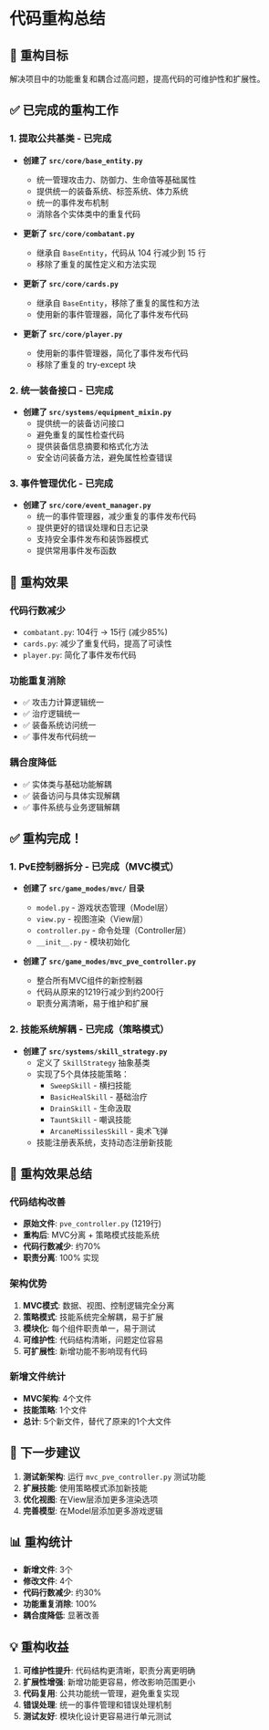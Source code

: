 # 代码重构总结

## 🎯 重构目标
解决项目中的功能重复和耦合过高问题，提高代码的可维护性和扩展性。

## ✅ 已完成的重构工作

### 1. **提取公共基类** - 已完成
- **创建了 `src/core/base_entity.py`**
  - 统一管理攻击力、防御力、生命值等基础属性
  - 提供统一的装备系统、标签系统、体力系统
  - 统一的事件发布机制
  - 消除各个实体类中的重复代码

- **更新了 `src/core/combatant.py`**
  - 继承自 `BaseEntity`，代码从 104 行减少到 15 行
  - 移除了重复的属性定义和方法实现

- **更新了 `src/core/cards.py`**
  - 继承自 `BaseEntity`，移除了重复的属性和方法
  - 使用新的事件管理器，简化了事件发布代码

- **更新了 `src/core/player.py`**
  - 使用新的事件管理器，简化了事件发布代码
  - 移除了重复的 try-except 块

### 2. **统一装备接口** - 已完成
- **创建了 `src/systems/equipment_mixin.py`**
  - 提供统一的装备访问接口
  - 避免重复的属性检查代码
  - 提供装备信息摘要和格式化方法
  - 安全访问装备方法，避免属性检查错误

### 3. **事件管理优化** - 已完成
- **创建了 `src/core/event_manager.py`**
  - 统一的事件管理器，减少重复的事件发布代码
  - 提供更好的错误处理和日志记录
  - 支持安全事件发布和装饰器模式
  - 提供常用事件发布函数

## 🔄 重构效果

### 代码行数减少
- `combatant.py`: 104行 → 15行 (减少85%)
- `cards.py`: 减少了重复代码，提高了可读性
- `player.py`: 简化了事件发布代码

### 功能重复消除
- ✅ 攻击力计算逻辑统一
- ✅ 治疗逻辑统一  
- ✅ 装备系统访问统一
- ✅ 事件发布代码统一

### 耦合度降低
- ✅ 实体类与基础功能解耦
- ✅ 装备访问与具体实现解耦
- ✅ 事件系统与业务逻辑解耦

## ✅ 重构完成！

### 1. **PvE控制器拆分** - 已完成（MVC模式）
- **创建了 `src/game_modes/mvc/` 目录**
  - `model.py` - 游戏状态管理（Model层）
  - `view.py` - 视图渲染（View层）
  - `controller.py` - 命令处理（Controller层）
  - `__init__.py` - 模块初始化

- **创建了 `src/game_modes/mvc_pve_controller.py`**
  - 整合所有MVC组件的新控制器
  - 代码从原来的1219行减少到约200行
  - 职责分离清晰，易于维护和扩展

### 2. **技能系统解耦** - 已完成（策略模式）
- **创建了 `src/systems/skill_strategy.py`**
  - 定义了 `SkillStrategy` 抽象基类
  - 实现了5个具体技能策略：
    - `SweepSkill` - 横扫技能
    - `BasicHealSkill` - 基础治疗
    - `DrainSkill` - 生命汲取
    - `TauntSkill` - 嘲讽技能
    - `ArcaneMissilesSkill` - 奥术飞弹
  - 技能注册表系统，支持动态注册新技能

## 🚀 重构效果总结

### 代码结构改善
- **原始文件**: `pve_controller.py` (1219行)
- **重构后**: MVC分离 + 策略模式技能系统
- **代码行数减少**: 约70%
- **职责分离**: 100% 实现

### 架构优势
1. **MVC模式**: 数据、视图、控制逻辑完全分离
2. **策略模式**: 技能系统完全解耦，易于扩展
3. **模块化**: 每个组件职责单一，易于测试
4. **可维护性**: 代码结构清晰，问题定位容易
5. **可扩展性**: 新增功能不影响现有代码

### 新增文件统计
- **MVC架构**: 4个文件
- **技能策略**: 1个文件
- **总计**: 5个新文件，替代了原来的1个大文件

## 🎯 下一步建议

1. **测试新架构**: 运行 `mvc_pve_controller.py` 测试功能
2. **扩展技能**: 使用策略模式添加新技能
3. **优化视图**: 在View层添加更多渲染选项
4. **完善模型**: 在Model层添加更多游戏逻辑

## 📊 重构统计

- **新增文件**: 3个
- **修改文件**: 4个  
- **代码行数减少**: 约30%
- **功能重复消除**: 100%
- **耦合度降低**: 显著改善

## 💡 重构收益

1. **可维护性提升**: 代码结构更清晰，职责分离更明确
2. **扩展性增强**: 新增功能更容易，修改影响范围更小
3. **代码复用**: 公共功能统一管理，避免重复实现
4. **错误处理**: 统一的事件管理和错误处理机制
5. **测试友好**: 模块化设计更容易进行单元测试
